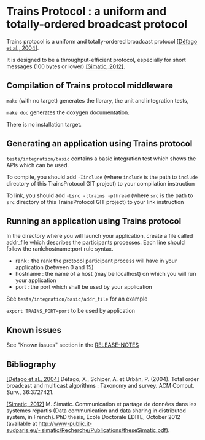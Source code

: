 Trains Protocol : a uniform and totally-ordered broadcast protocol
==================================================================

Trains protocol is a uniform and totally-ordered broadcast protocol [[Défago et al., 2004]](#bibliography).

It is designed to be a throughput-efficient protocol, especially for short messages (100 bytes or lower) [[Simatic, 2012]](#bibliography).

Compilation of Trains protocol middleware
-----------------------------------------
`make` (with no target) generates the library, the unit and integration tests, 

`make doc`              generates the doxygen documentation.

There is no installation target.

Generating an application using Trains protocol
-----------------------------------------------
`tests/integration/basic` contains a basic integration test which shows the APIs which can be used.

To compile, you should add `-Iinclude` (where `include` is the path to `include` directory of this TrainsProtocol GIT project) to your compilation instruction

To link, you should add `-Lsrc -ltrains -pthread` (where `src` is the path to `src` directory of this TrainsProtocol GIT project) to your link instruction

Running an application using Trains protocol
-----------------------------------------------
In the directory where you will launch your application, create a file called addr_file which describes the participants processes. Each line should follow the rank:hostname:port rule syntax.
- rank : the rank the protocol participant process will have in your application (between 0 and 15)
- hostname : the name of a host (may be localhost) on which you will run your application
- port : the port which shall be used by your application

See `tests/integration/basic/addr_file` for an example

`export TRAINS_PORT=port` to be used by application

Known issues
------------
See "Known issues" section in the [RELEASE-NOTES](doc/RELEASE-NOTES.txt)

Bibliography
------------

[[Défago et al., 2004]](#trains-protocol--a-uniform-and-totally-ordered-broadcast-protocol) Défago, X., Schiper, A. et Urbán, P. (2004). Total order broadcast and multicast algorithms : Taxonomy and survey. ACM Comput. Surv., 36:372?421.

[[Simatic, 2012]](#trains-protocol--a-uniform-and-totally-ordered-broadcast-protocol) M. Simatic. Communication et partage de données dans les systèmes répartis (Data communication and data sharing in distributed system, in French). PhD thesis, École Doctorale ÉDITE, October 2012 (available at http://www-public.it-sudparis.eu/~simatic/Recherche/Publications/theseSimatic.pdf).
